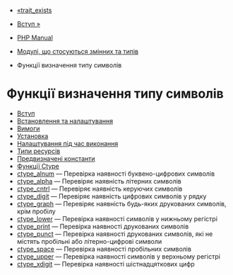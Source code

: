 - [«trait_exists](function.trait-exists.md)
- [Вступ »](intro.ctype.md)

- [PHP Manual](index.md)
- [Модулі, що стосуються змінних та типів](refs.basic.vartype.md)
- Функції визначення типу символів

# Функції визначення типу символів

- [Вступ](intro.ctype.md)
- [Встановлення та налаштування](ctype.setup.md)
- [Вимоги](ctype.requirements.md)
- [Установка](ctype.installation.md)
- [Налаштування під час виконання](ctype.configuration.md)
- [Типи ресурсів](ctype.resources.md)
- [Предвизначені константи](ctype.constants.md)
- [Функції Ctype](ref.ctype.md)
- [ctype_alnum](function.ctype-alnum.md) — Перевірка наявності
буквено-цифрових символів
- [ctype_alpha](function.ctype-alpha.md) — Перевіряє наявність
літерних символів
- [ctype_cntrl](function.ctype-cntrl.md) — Перевіряє наявність
керуючих символів
- [ctype_digit](function.ctype-digit.md) — Перевіряє наявність
цифрових символів у рядку
- [ctype_graph](function.ctype-graph.md) — Перевіряє наявність
будь-яких друкованих символів, крім пробілу
- [ctype_lower](function.ctype-lower.md) — Перевірка наявності
символів у нижньому регістрі
- [ctype_print](function.ctype-print.md) — Перевірка наявності
друкованих символів
- [ctype_punct](function.ctype-punct.md) — Перевірка наявності
друкованих символів, які не містять пробільні або
літерно-цифрові символи
- [ctype_space](function.ctype-space.md) — Перевірка наявності
пробільних символів
- [ctype_upper](function.ctype-upper.md) — Перевірка наявності
символів у верхньому регістрі
- [ctype_xdigit](function.ctype-xdigit.md) — Перевірка наявності
шістнадцяткових цифр
